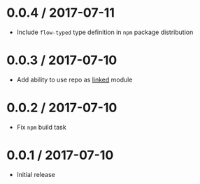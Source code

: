 # 0.0.4 / 2017-07-11

* Include `flow-typed` type definition in `npm` package distribution

# 0.0.3 / 2017-07-10

* Add ability to use repo as [linked](https://yarnpkg.com/en/docs/cli/link) module

# 0.0.2 / 2017-07-10

* Fix `npm` build task

# 0.0.1 / 2017-07-10

* Initial release

